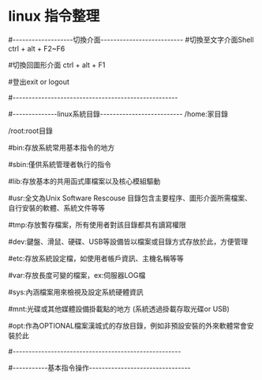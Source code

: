 # linux 指令整理

#-------------------切換介面--------------------------
#切換至文字介面Shell
ctrl + alt + F2~F6 

#切換回圖形介面
ctrl + alt + F1

#登出exit or logout

#----------------------------------------------------


#--------------linux系統目錄--------------------------
/home:家目錄

/root:root目錄

#bin:存放系統常用基本指令的地方

#sbin:僅供系統管理者執行的指令

#lib:存放基本的共用函式庫檔案以及核心模組驅動

#usr:全文為Unix Software Rescouse 目錄包含主要程序、圖形介面所需檔案、自行安裝的軟體、系統文件等等

#tmp:存放暫存檔案，所有使用者對該目錄都具有讀寫權限

#dev:鍵盤、滑鼠、硬碟、USB等設備皆以檔案或目錄方式存放於此，方便管理

#etc:存放系統設定檔，如使用者帳戶資訊、主機名稱等等

#var:存放長度可變的檔案，ex:伺服器LOG檔

#sys:內涵檔案用來檢視及設定系統硬體資訊

#mnt:光碟或其他媒體設備掛載點的地方 (系統透過掛載存取光碟or USB)

#opt:作為OPTIONAL檔案漢城式的存放目錄，例如非預設安裝的外來軟體常會安裝於此

#-----------------------------------------------------


#-----------基本指令操作--------------------------------




























